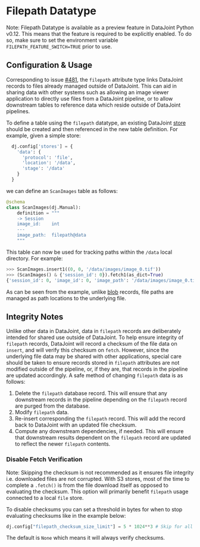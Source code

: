 # Filepath Datatype

Note: Filepath Datatype is available as a preview feature in DataJoint Python v0.12. 
This means that the feature is required to be explicitly enabled. To do so, make sure 
to set the environment variable `FILEPATH_FEATURE_SWITCH=TRUE` prior to use.

## Configuration & Usage

Corresponding to issue 
[#481](https://github.com/datajoint/datajoint-python/issues/481), 
the `filepath` attribute type links DataJoint records to files already
managed outside of DataJoint. This can aid in sharing data with
other systems such as allowing an image viewer application to
directly use files from a DataJoint pipeline, or to allow downstream
tables to reference data which reside outside of DataJoint
pipelines.

To define a table using the `filepath` datatype, an existing DataJoint
[store](../../sysadmin/external-store.md) should be created and then referenced in the 
new table definition. For example, given a simple store:

```python
  dj.config['stores'] = {
    'data': {
      'protocol': 'file',
      'location': '/data',
      'stage': '/data'
    }
  }
```

we can define an `ScanImages` table as follows:

```python
@schema
class ScanImages(dj.Manual):
    definition = """
    -> Session
    image_id:    int
    ---
    image_path:  filepath@data 
    """
```

This table can now be used for tracking paths within the `/data` local directory.
For example:

```python
>>> ScanImages.insert1((0, 0, '/data/images/image_0.tif'))
>>> (ScanImages() & {'session_id': 0}).fetch1(as_dict=True)
{'session_id': 0, 'image_id': 0, 'image_path': '/data/images/image_0.tif'}
```

As can be seen from the example, unlike [blob](blobs.md) records, file
paths are managed as path locations to the underlying file.

## Integrity Notes

Unlike other data in DataJoint, data in `filepath` records are
deliberately intended for shared use outside of DataJoint.  To help
ensure integrity of `filepath` records, DataJoint will record a
checksum of the file data on `insert`, and will verify this checksum
on `fetch`. However, since the underlying file data may be shared
with other applications, special care should be taken to ensure
records stored in `filepath` attributes are not modified outside
of the pipeline, or, if they are, that records in the pipeline are
updated accordingly. A safe method of changing `filepath` data is
as follows:

  1. Delete the `filepath` database record.
     This will ensure that any downstream records in the pipeline depending
     on the `filepath` record are purged from the database.
  2. Modify `filepath` data.
  3. Re-insert corresponding the `filepath` record.
     This will add the record back to DataJoint with an updated file checksum.
  4. Compute any downstream dependencies, if needed.
     This will ensure that downstream results dependent on the `filepath`
     record are updated to reflect the newer `filepath` contents.

### Disable Fetch Verification

Note: Skipping the checksum is not recommended as it ensures file integrity i.e. 
downloaded files are not corrupted. With S3 stores, most of the time to complete a 
`.fetch()` is from the file download itself as opposed to evaluating the checksum. This 
option will primarily benefit `filepath` usage connected to a local `file` store.

To disable checksums you can set a threshold in bytes
for when to stop evaluating checksums like in the example below:

```python
dj.config["filepath_checksum_size_limit"] = 5 * 1024**3 # Skip for all files greater than 5GiB
```

The default is `None` which means it will always verify checksums.

<!-- TODO: purging filepath data -->
